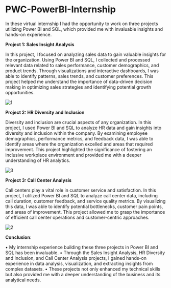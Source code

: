 # PWC-PowerBI-Internship

In these virtual internship I had the opportunity to work on three projects utilizing Power BI and SQL, which provided me with invaluable insights and hands-on experience.

**Project 1: Sales Insight Analysis**

In this project, I focused on analyzing sales data to gain valuable insights for the organization. Using Power BI and SQL, I collected and processed relevant data related to sales performance, customer demographics, and product trends. Through visualizations and interactive dashboards, I was able to identify patterns, sales trends, and customer preferences. This project helped me understand the importance of data-driven decision making in optimizing sales strategies and identifying potential growth opportunities.

![1](https://github.com/Piyush-0629/PWC-PowerBI-Internship/assets/89908938/cffb7a65-0e05-475e-98a5-27841eae06bd)


**Project 2: HR Diversity and Inclusion**

Diversity and inclusion are crucial aspects of any organization. In this project, I used Power BI and SQL to analyze HR data and gain insights into diversity and inclusion within the company. By examining employee demographics, performance metrics, and feedback data, I was able to identify areas where the organization excelled and areas that required improvement. This project highlighted the significance of fostering an inclusive workplace environment and provided me with a deeper understanding of HR analytics.

![3](https://github.com/Piyush-0629/PWC-PowerBI-Internship/assets/89908938/ca293594-1b49-48ad-bf5d-75ae883643e6)


**Project 3: Call Center Analysis**

Call centers play a vital role in customer service and satisfaction. In this project, I utilized Power BI and SQL to analyze call center data, including call duration, customer feedback, and service quality metrics. By visualizing this data, I was able to identify potential bottlenecks, customer pain points, and areas of improvement. This project allowed me to grasp the importance of efficient call center operations and customer-centric approaches.

![2](https://github.com/Piyush-0629/PWC-PowerBI-Internship/assets/89908938/78106b7b-0dbd-4aad-9ec6-9d155c70c968)





**Conclusion**:

• My internship experience building these three projects in Power BI and SQL has been invaluable. 
• Through the Sales Insight Analysis, HR Diversity and Inclusion, and Call Center Analysis projects, I gained hands-on experience in data analysis, visualization, and extracting insights from complex datasets. 
• These projects not only enhanced my technical skills but also provided me with a deeper understanding of the business and its analytical needs. 
